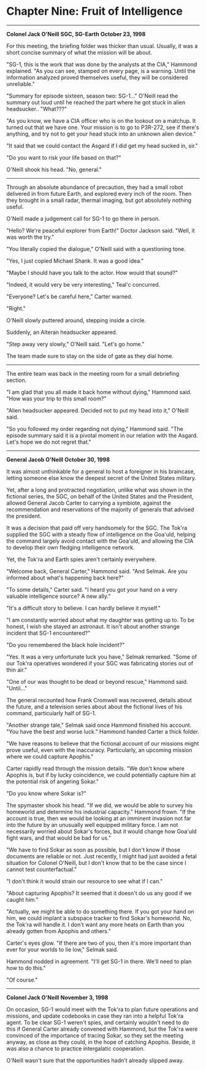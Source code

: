 # Chapter Nine: Fruit of Intelligence

***
**Colonel Jack O'Neill**
**SGC, SG-Earth**
**October 23, 1998**

For this meeting, the briefing folder was thicker than usual. Usually, it was a short concise summary of what the mission will be about.

"SG-1, this is the work that was done by the analysts at the CIA," Hammond explained. "As you can see, stamped on every page, is a warning. Until the information analyzed proved themselves useful, they will be considered unreliable."

"Summary for episode sixteen, season two: SG-1..." O'Neill read the summary out loud until he reached the part where he got stuck in alien headsucker.. "What???"

"As you know, we have a CIA officer who is on the lookout on a matchup. It turned out that we have one. Your mission is to go to P3R-272, see if there's anything, and try not to get your head stuck into an unknown alien device."

"It said that we could contact the Asgard if I did get my head sucked in, sir."

"Do you want to risk your life based on that?"

O'Neill shook his head. "No, general."

***

Through an absolute abundance of precaution, they had a small robot delivered in from future Earth, and explored every inch of the room. Then they brought in a small radar, thermal imaging, but got absolutely nothing useful.

O'Neill made a judgement call for SG-1 to go there in person.

"Hello? We're peaceful explorer from Earth!" Doctor Jackson said. "Well, it was worth the try."

"You literally copied the dialogue," O'Neill said with a questioning tone.

"Yes, I just copied Michael Shank. It was a good idea."

"Maybe I should have you talk to the actor. How would that sound?"

"Indeed, it would very be very interesting," Teal'c concurred.

"Everyone? Let's be careful here," Carter warned.

"Right."

O'Neill slowly puttered around, stepping inside a circle.

Suddenly, an Alteran headsucker appeared.

"Step away very slowly," O'Neill said. "Let's go home."

The team made sure to stay on the side of gate as they dial home.

***

The entire team was back in the meeting room for a small debriefing section.

"I am glad that you all made it back home without dying," Hammond said. "How was your trip to this small room?"

"Alien headsucker appeared. Decided not to put my head into it," O'Neill said.

"So you followed my order regarding not dying," Hammond said. "The episode summary said it is a pivotal moment in our relation with the Asgard. Let's hope we do not regret that."

***
**General Jacob O'Neill**
**October 30, 1998**

It was almost unthinkable for a general to host a foreigner in his braincase, letting someone else know the deepest secret of the United States military.

Yet, after a long and protracted negotiation, unlike what was shown in the fictional series, the SGC, on behalf of the United States and the President, allowed General Jacob Carter to carrying a symbiote, against the recommendation and reservations of the majority of generals that advised the president.

It was a decision that paid off very handsomely for the SGC. The Tok'ra supplied the SGC with a steady flow of intelligence on the Goa'uld, helping the command largely avoid contact with the Goa'uld, and allowing the CIA to develop their own fledging intelligence network.

Yet, the Tok'ra and Earth spies aren't certainly everywhere.

"Welcome back, General Carter," Hammond said. "And Selmak. Are you informed about what's happening back here?"

"To some details," Carter said. "I heard you got your hand on a very valuable intelligence source? A new ally."

"It's a difficult story to believe. I can hardly believe it myself."

"I am constantly worried about what my daughter was getting up to. To be honest, I wish she stayed an astronaut. It isn't about another strange incident that SG-1 encountered?"

"Do you remembered the black hole incident?"

"Yes. It was a very unfortunate luck you have," Selmak remarked. "Some of our Tok'ra operatives wondered if your SGC was fabricating stories out of thin air."

"One of our was thought to be dead or beyond rescue," Hammond said. "Until..."

The general recounted how Frank Cromwell was recovered, details about the future, and a television series about about the fictional lives of his command, particularly half of SG-1.

"Another strange tale," Selmak said once Hammond finished his account. "You have the best and worse luck." Hammond handed Carter a thick folder.

"We have reasons to believe that the fictional account of our missions might prove useful, even with the inaccuracy. Particularly, an upcoming mission where we could capture Apophis."

Carter rapidly read through the mission details. "We don't know where Apophis is, but if by lucky coincidence, we could potentially capture him at the potential risk of angering Sokar."

"Do you know where Sokar is?"

The spymaster shook his head. "If we did, we would be able to survey his homeworld and determine his industrial capacity." Hammond frown. "If the account is true, then we would be looking at an imminent invasion not far into the future by an unusually well equipped military force. I am not necessarily worried about Sokar's forces, but it would change how Goa'uld fight wars, and that would be bad for us."

"We have to find Sokar as soon as possible, but I don't know if those documents are reliable or not. Just recently, I might had just avoided a fetal situation for Colonel O'Neill, but I don't know that to be the case since I cannot test counterfactual."

"I don't think it would strain our resource to see what if I can."

"About capturing Apophis? It seemed that it doesn't do us any good if we caught him."

"Actually, we might be able to do something there. If you got your hand on him, we could implant a subspace tracker to find Sokar's homeworld. No, the Tok'ra will handle it. I don't want any more heats on Earth than you already gotten from Apophis and others."

Carter's eyes glow. "If there are two of you, then it's more important than ever for your worlds to lie low," Selmak said.

Hammond nodded in agreement. "I'll get SG-1 in there. We'll need to plan how to do this."

"Of course."

***
**Colonel Jack O'Neill**
**November 3, 1998**

On occasion, SG-1 would meet with the Tok'ra to plan future operations and missions, and update codebooks in case they ran into a helpful Tok'ra agent. To be clear SG-1 weren't spies, and certainly wouldn't need to do this if General Carter already convened with Hammond, but the Tok'ra were convinced of the importance of tracing Sokar, so they set the meeting anyway, as close as they could, in the hope of catching Apophis. Beside, it was also a chance to practice intergalatic cooperation.

O'Neill wasn't sure that the opportunities hadn't already slipped away.
